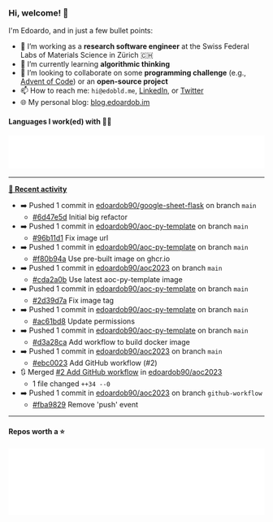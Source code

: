 ### Hi, welcome! 👋 

I'm Edoardo, and in just a few bullet points:

- 🔭 I’m working as a **research software engineer** at the Swiss Federal Labs of Materials Science in Zürich 🇨🇭
- 🌱 I’m currently learning **algorithmic thinking**
- 👯 I’m looking to collaborate on some **programming challenge** (e.g., [Advent of Code](https://github.com/edoardob90/aoc2022)) or an **open-source project**
- 📫 How to reach me: `hi@edobld.me`, [LinkedIn](https://linkedin.com/in/edobld), or [Twitter](https://twitter.com/edobld)
- 🌐 My personal blog: [blog.edoardob.im](https://blog.edoardob.im)

#### Languages I work(ed) with 👨‍💻

<img src="https://github.com/edoardob90/edoardob90/blob/main/.cache/languages.svg">

---

**[📰 Recent activity](https://github.com/edoardob90)**
* ➡️ Pushed 1 commit in [edoardob90/google-sheet-flask](https://github.com/edoardob90/google-sheet-flask) on branch `main`
  * [#6d47e5d](https://github.com/edoardob90/google-sheet-flask/commit/6d47e5d) Initial big refactor
* ➡️ Pushed 1 commit in [edoardob90/aoc-py-template](https://github.com/edoardob90/aoc-py-template) on branch `main`
  * [#96b11d1](https://github.com/edoardob90/aoc-py-template/commit/96b11d1) Fix image url
* ➡️ Pushed 1 commit in [edoardob90/aoc-py-template](https://github.com/edoardob90/aoc-py-template) on branch `main`
  * [#f80b94a](https://github.com/edoardob90/aoc-py-template/commit/f80b94a) Use pre-built image on ghcr.io
* ➡️ Pushed 1 commit in [edoardob90/aoc2023](https://github.com/edoardob90/aoc2023) on branch `main`
  * [#cda2a0b](https://github.com/edoardob90/aoc2023/commit/cda2a0b) Use latest aoc-py-template image
* ➡️ Pushed 1 commit in [edoardob90/aoc-py-template](https://github.com/edoardob90/aoc-py-template) on branch `main`
  * [#2d39d7a](https://github.com/edoardob90/aoc-py-template/commit/2d39d7a) Fix image tag
* ➡️ Pushed 1 commit in [edoardob90/aoc-py-template](https://github.com/edoardob90/aoc-py-template) on branch `main`
  * [#ac61bd8](https://github.com/edoardob90/aoc-py-template/commit/ac61bd8) Update permissions
* ➡️ Pushed 1 commit in [edoardob90/aoc-py-template](https://github.com/edoardob90/aoc-py-template) on branch `main`
  * [#d3a28ca](https://github.com/edoardob90/aoc-py-template/commit/d3a28ca) Add workflow to build docker image
* ➡️ Pushed 1 commit in [edoardob90/aoc2023](https://github.com/edoardob90/aoc2023) on branch `main`
  * [#ebc0023](https://github.com/edoardob90/aoc2023/commit/ebc0023) Add GitHub workflow (#2)
* 🔃 Merged [#2 Add GitHub workflow](https://github.com/edoardob90/aoc2023/pull/2) in [edoardob90/aoc2023](https://github.com/edoardob90/aoc2023)
  * 1 file changed `++34 --0`
* ➡️ Pushed 1 commit in [edoardob90/aoc2023](https://github.com/edoardob90/aoc2023) on branch `github-workflow`
  * [#fba9829](https://github.com/edoardob90/aoc2023/commit/fba9829) Remove &#39;push&#39; event


---

#### Repos worth a ⭐

<img src="https://github.com/edoardob90/edoardob90/blob/main/.cache/stars.svg">

<!--
- ⚡ Fun fact: ...
- 🤔 I’m looking for help with ...
- 💬 Ask me about ...
-->
